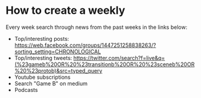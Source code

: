 # How to create a weekly

Every week search through news from the past weeks in the links below:

- Top/interesting posts: https://web.facebook.com/groups/1447251258838263/?sorting_setting=CHRONOLOGICAL
- Top/interesting tweets: https://twitter.com/search?f=live&q=(%23gameb%20OR%20%23transitionb%20OR%20%23sceneb%20OR%20%23protob)&src=typed_query
- Youtube subscriptions
- Search "Game B" on medium
- Podcasts
